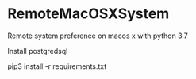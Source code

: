 # RemoteMacOSXSystem
Remote system preference on macos x with python 3.7

Install postgredsql

pip3 install -r requirements.txt
